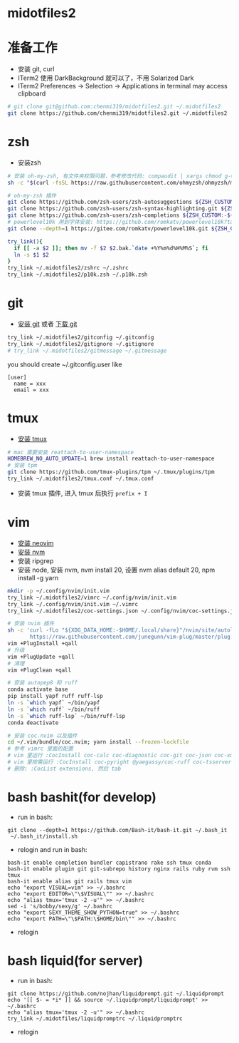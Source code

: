 # midotfiles2

# 准备工作
* 安装 git, curl
* ITerm2 使用 DarkBackground 就可以了，不用 Solarized Dark
* ITerm2 Preferences -> Selection -> Applications in terminal may access clipboard
```bash
# git clone git@github.com:chenmi319/midotfiles2.git ~/.midotfiles2
git clone https://github.com/chenmi319/midotfiles2.git ~/.midotfiles2
```

# zsh
* 安装zsh
```bash
# 安装 oh-my-zsh, 有文件夹权限问题，参考修改代码: compaudit | xargs chmod g-w,o-w
sh -c "$(curl -fsSL https://raw.githubusercontent.com/ohmyzsh/ohmyzsh/master/tools/install.sh)"

# oh-my-zsh 插件
git clone https://github.com/zsh-users/zsh-autosuggestions ${ZSH_CUSTOM:-~/.oh-my-zsh/custom}/plugins/zsh-autosuggestions
git clone https://github.com/zsh-users/zsh-syntax-highlighting.git ${ZSH_CUSTOM:-~/.oh-my-zsh/custom}/plugins/zsh-syntax-highlighting
git clone https://github.com/zsh-users/zsh-completions ${ZSH_CUSTOM:-${ZSH:-~/.oh-my-zsh}/custom}/plugins/zsh-completions
# powerlevel10k 用到字体安装: https://github.com/romkatv/powerlevel10k?tab=readme-ov-file#fonts
git clone --depth=1 https://gitee.com/romkatv/powerlevel10k.git ${ZSH_CUSTOM:-$HOME/.oh-my-zsh/custom}/themes/powerlevel10k

try_link(){
  if [[ -a $2 ]]; then mv -f $2 $2.bak.`date +%Y%m%d%H%M%S`; fi
  ln -s $1 $2
}
try_link ~/.midotfiles2/zshrc ~/.zshrc
try_link ~/.midotfiles2/p10k.zsh ~/.p10k.zsh
```



# git
* [安装 git](https://git-scm.com/book/en/v2/Getting-Started-Installing-Git) 或者 [下载 git](https://git-scm.com/downloads)
```bash
try_link ~/.midotfiles2/gitconfig ~/.gitconfig
try_link ~/.midotfiles2/gitignore ~/.gitignore
# try_link ~/.midotfiles2/gitmessage ~/.gitmessage
```
you should create ~/.gitconfig.user like
```
[user]
  name = xxx
  email = xxx
```


# tmux
* [安装 tmux](https://github.com/tmux/tmux/wiki/Installing)
```bash
# mac 需要安装 reattach-to-user-namespace
HOMEBREW_NO_AUTO_UPDATE=1 brew install reattach-to-user-namespace
# 安装 tpm
git clone https://github.com/tmux-plugins/tpm ~/.tmux/plugins/tpm
try_link ~/.midotfiles2/tmux.conf ~/.tmux.conf
```
* 安装 tmux 插件, 进入 tmux 后执行 `prefix + I`


# vim
* [安装 neovim](https://github.com/neovim/neovim/blob/master/INSTALL.md)
* [安装 nvm](https://github.com/nvm-sh/nvm?tab=readme-ov-file#installing-and-updating)
* 安装 ripgrep
* 安装 node, 安装 nvm, nvm install 20, 设置 nvm alias default 20, npm install -g yarn
```bash
mkdir -p ~/.config/nvim/init.vim
try_link ~/.midotfiles2/vimrc ~/.config/nvim/init.vim
try_link ~/.config/nvim/init.vim ~/.vimrc
try_link ~/.midotfiles2/coc-settings.json ~/.config/nvim/coc-settings.json

# 安装 nvim 插件
sh -c 'curl -fLo "${XDG_DATA_HOME:-$HOME/.local/share}"/nvim/site/autoload/plug.vim --create-dirs \
       https://raw.githubusercontent.com/junegunn/vim-plug/master/plug.vim'
vim +PlugInstall +qall
# 升级
vim +PlugUpdate +qall
# 清理
vim +PlugClean +qall

# 安装 autopep8 和 ruff
conda activate base
pip install yapf ruff ruff-lsp
ln -s `which yapf` ~/bin/yapf
ln -s `which ruff` ~/bin/ruff
ln -s `which ruff-lsp` ~/bin/ruff-lsp
conda deactivate

# 安装 coc.nvim 以及插件
cd ~/.vim/bundle/coc.nvim; yarn install --frozen-lockfile
# 参考 vimrc 里面的配置
# vim 里运行 :CocInstall coc-calc coc-diagnostic coc-git coc-json coc-xml coc-yaml coc-pairs coc-lists
# vim 里按需运行 :CocInstall coc-pyright @yaegassy/coc-ruff coc-tsserver coc-solargraph coc-sh coc-docker @yaegassy/coc-nginx coc-markdownlint coc-sql coc-html @yaegassy/coc-tailwindcss3 coc-prettier
# 删除: :CocList extensions, 然后 tab
```



# bash bashit(for develop)
* run in bash:
```
git clone --depth=1 https://github.com/Bash-it/bash-it.git ~/.bash_it
 ~/.bash_it/install.sh
```
* relogin and run in bash:
```
bash-it enable completion bundler capistrano rake ssh tmux conda
bash-it enable plugin git git-subrepo history nginx rails ruby rvm ssh tmux
bash-it enable alias git rails tmux vim
echo "export VISUAL=vim" >> ~/.bashrc
echo "export EDITOR=\"\$VISUAL\"" >> ~/.bashrc
echo "alias tmux='tmux -2 -u'" >> ~/.bashrc
sed -i 's/bobby/sexy/g' ~/.bashrc
echo "export SEXY_THEME_SHOW_PYTHON=true" >> ~/.bashrc
echo "export PATH=\"\$PATH:\$HOME/bin\"" >> ~/.bashrc
```
* relogin

# bash liquid(for server)
* run in bash:
```
git clone https://github.com/nojhan/liquidprompt.git ~/.liquidprompt
echo '[[ $- = *i* ]] && source ~/.liquidprompt/liquidprompt' >> ~/.bashrc
echo "alias tmux='tmux -2 -u'" >> ~/.bashrc
try_link ~/.midotfiles/liquidpromptrc ~/.liquidpromptrc
```
* relogin
